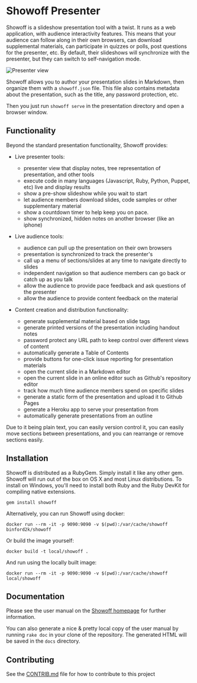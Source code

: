 # Showoff Presenter

Showoff is a slideshow presentation tool with a twist. It runs as a web application,
with audience interactivity features. This means that your audience can follow along
in their own browsers, can download supplemental materials, can participate in quizzes
or polls, post questions for the presenter, etc. By default, their slideshows will
synchronize with the presenter, but they can switch to self-navigation mode.

![Presenter view](images/presenter.png)

Showoff allows you to author your presentation slides in Markdown, then organize
them with a `showoff.json` file. This file also contains metadata about
the presentation, such as the title, any password protection, etc.

Then you just run `showoff serve` in the presentation directory and open
a browser window.


## Functionality

Beyond the standard presentation functionality, Showoff provides:

* Live presenter tools:
  * presenter view that display notes, tree representation of presentation, and other tools
  * execute code in many languages (Javascript, Ruby, Python, Puppet, etc) live and display results
  * show a pre-show slideshow while you wait to start
  * let audience members download slides, code samples or other supplementary material
  * show a countdown timer to help keep you on pace.
  * show synchronized, hidden notes on another browser (like an iphone)

* Live audience tools:
  * audience can pull up the presentation on their own browsers
  * presentation is synchronized to track the presenter's
  * call up a menu of sections/slides at any time to navigate directly to slides
  * independent navigation so that audience members can go back or catch up as you talk
  * allow the audience to provide pace feedback and ask questions of the presenter
  * allow the audience to provide content feedback on the material

* Content creation and distribution functionality:
  * generate supplemental material based on slide tags
  * generate printed versions of the presentation including handout notes
  * password protect any URL path to keep control over different views of content
  * automatically generate a Table of Contents
  * provide buttons for one-click issue reporting for presentation materials
  * open the current slide in a Markdown editor
  * open the current slide in an online editor such as Github's repository editor
  * track how much time audience members spend on specific slides
  * generate a static form of the presentation and upload it to Github Pages
  * generate a Heroku app to serve your presentation from
  * automatically generate presentations from an outline

Due to it being plain text, you can easily version control it, you can easily move
sections between presentations, and you can rearrange or remove sections easily.


## Installation

Showoff is distributed as a RubyGem. Simply install it like any other gem. Showoff
will run out of the box on OS X and most Linux distributions. To install on Windows,
you'll need to install both Ruby and the Ruby DevKit for compiling native extensions.

    gem install showoff


Alternatively, you can run Showoff using docker:

    docker run --rm -it -p 9090:9090 -v $(pwd):/var/cache/showoff binford2k/showoff


Or build the image yourself:

    docker build -t local/showoff .


And run using the locally built image:

    docker run --rm -it -p 9090:9090 -v $(pwd):/var/cache/showoff local/showoff 

## Documentation

Please see the user manual on the [Showoff homepage](http://puppetlabs.github.io/showoff)
for further information.

You can also generate a nice & pretty local copy of the user manual by running
`rake doc` in your clone of the repository. The generated HTML will be saved in
the `docs` directory.


## Contributing

See the [CONTRIB.md](CONTRIB.md) file for how to contribute to this project
